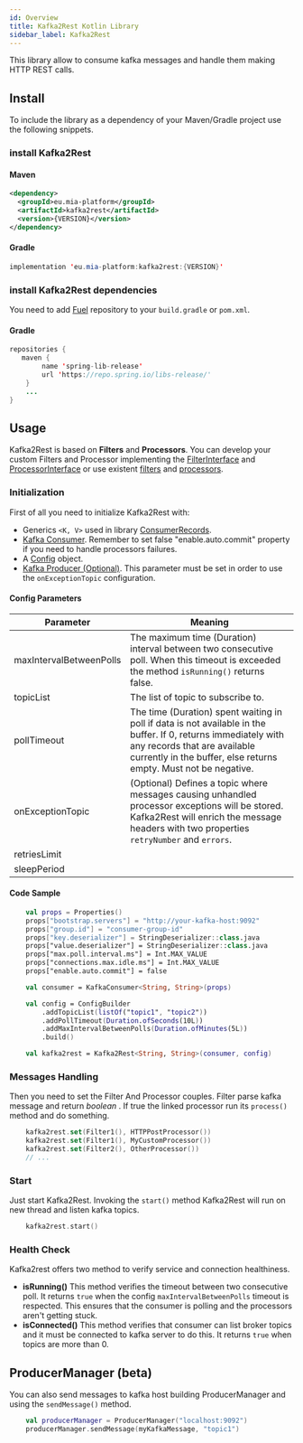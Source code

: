 ```yaml
---
id: Overview
title: Kafka2Rest Kotlin Library
sidebar_label: Kafka2Rest
---
```


This library allow to consume kafka messages and handle them making HTTP REST calls.

## Install

To include the library as a dependency of your Maven/Gradle project use the following snippets.

### install Kafka2Rest

#### Maven

```xml
<dependency>
  <groupId>eu.mia-platform</groupId>
  <artifactId>kafka2rest</artifactId>
  <version>{VERSION}</version>
</dependency>
```

#### Gradle

```java
implementation 'eu.mia-platform:kafka2rest:{VERSION}'
```

### install Kafka2Rest dependencies

You need to add [Fuel](https://github.com/kittinunf/fuel) repository to your `build.gradle` or `pom.xml`.

#### Gradle

```java
repositories {
   maven {
        name 'spring-lib-release'
        url 'https://repo.spring.io/libs-release/'
    }
    ...
}
```

## Usage

Kafka2Rest is based on **Filters** and **Processors**. You can develop your custom Filters and Processor implementing the [FilterInterface](https://git.tools.mia-platform.eu/platform/libraries/kafka2rest/blob/master/src/main/kotlin/eu/miaplatform/kafka2rest/interfaces/FilterInterface.kt) and [ProcessorInterface](https://git.tools.mia-platform.eu/platform/libraries/kafka2rest/blob/master/src/main/kotlin/eu/miaplatform/kafka2rest/interfaces/ProcessorInterface.kt) or use existent [filters](https://git.tools.mia-platform.eu/platform/libraries/kafka2rest/tree/master/src/main/kotlin/eu/miaplatform/kafka2rest/filters) and [processors](https://git.tools.mia-platform.eu/platform/libraries/kafka2rest/tree/master/src/main/kotlin/eu/miaplatform/kafka2rest/processors).

### Initialization

First of all you need to initialize Kafka2Rest with:

* Generics `<K, V>` used in library [ConsumerRecords](https://kafka.apache.org/11/javadoc/org/apache/kafka/clients/consumer/ConsumerRecords.html).
* [Kafka Consumer](https://kafka.apache.org/20/javadoc/org/apache/kafka/clients/consumer/Consumer.html). Remember to set false "enable.auto.commit" property if you need to handle processors failures.
* A [Config](https://git.tools.mia-platform.eu/platform/libraries/kafka2rest/blob/master/src/main/kotlin/eu/miaplatform/kafka2rest/config/ConfigBuilder.kt) object.
* [Kafka Producer (Optional)](https://kafka.apache.org/20/javadoc/org/apache/kafka/clients/producer/Producer.html). This parameter must be set in order to use the `onExceptionTopic` configuration.

#### Config Parameters

| Parameter               | Meaning                                                                                                                                                                                                            |
| ----------------------- | ------------------------------------------------------------------------------------------------------------------------------------------------------------------------------------------------------------------ |
| maxIntervalBetweenPolls | The maximum time (Duration) interval between two consecutive poll. When this timeout is exceeded the method `isRunning()` returns false.                                                                           |
| topicList               | The list of topic to subscribe to.                                                                                                                                                                                 |
| pollTimeout             | The time (Duration) spent waiting in poll if data is not available in the buffer. If 0, returns immediately with any records that are available currently in the buffer, else returns empty. Must not be negative. |
| onExceptionTopic        | (Optional) Defines a topic where messages causing unhandled processor exceptions will be stored. Kafka2Rest will enrich the message headers with two properties `retryNumber` and `errors`.                        |
| retriesLimit            |                                                                                                                                                                                                                    |
| sleepPeriod             |                                                                                                                                                                                                                    |

#### Code Sample

```kotlin
    val props = Properties()
    props["bootstrap.servers"] = "http://your-kafka-host:9092"
    props["group.id"] = "consumer-group-id"
    props["key.deserializer"] = StringDeserializer::class.java
    props["value.deserializer"] = StringDeserializer::class.java
    props["max.poll.interval.ms"] = Int.MAX_VALUE
    props["connections.max.idle.ms"] = Int.MAX_VALUE
    props["enable.auto.commit"] = false

    val consumer = KafkaConsumer<String, String>(props)

    val config = ConfigBuilder
        .addTopicList(listOf("topic1", "topic2"))
        .addPollTimeout(Duration.ofSeconds(10L))
        .addMaxIntervalBetweenPolls(Duration.ofMinutes(5L))
        .build()

    val kafka2rest = Kafka2Rest<String, String>(consumer, config)
```

### Messages Handling

Then you need to set the Filter And Processor couples. Filter parse kafka message and return _boolean_ .
If true the linked processor run its `process()` method and do something.

```kotlin
    kafka2rest.set(Filter1(), HTTPPostProcessor())
    kafka2rest.set(Filter1(), MyCustomProcessor())
    kafka2rest.set(Filter2(), OtherProcessor())
    // ...
```

### Start

Just start Kafka2Rest. Invoking the `start()` method Kafka2Rest will run on new thread and listen kafka topics.

```kotlin
    kafka2rest.start()
```

### Health Check

Kafka2rest offers two method to verify service and connection healthiness.

- **isRunning()** This method verifies the timeout between two consecutive poll. It returns `true` when the config `maxIntervalBetweenPolls` timeout is respected. This ensures that the consumer is polling and the processors aren't getting stuck.
- **isConnected()** This method verifies that consumer can list broker topics and it must be connected to kafka server to do this. It returns `true` when topics are more than 0.

## ProducerManager (beta)

You can also send messages to kafka host building ProducerManager and using the `sendMessage()` method.

```kotlin
    val producerManager = ProducerManager("localhost:9092")
    producerManager.sendMessage(myKafkaMessage, "topic1")
```
